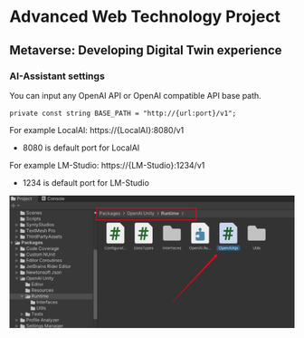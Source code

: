 # Advanced Web Technology Project
## Metaverse: Developing Digital Twin experience

### AI-Assistant settings

You can input any OpenAI API or OpenAI compatible API base path.

```
private const string BASE_PATH = "http://{url:port}/v1";
```

For example LocalAI: https://{LocalAI}:8080/v1        
 - 8080 is default port for LocalAI

For example LM-Studio: https://{LM-Studio}:1234/v1    
 - 1234 is default port for LM-Studio

![alt text](/images/image.png)